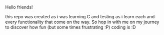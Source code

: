 Hello friends!

this repo was created as i was learning C and testing as i learn each and every functionality that come on the way.
So hop in with me on my journey to discover how fun (but some times frustrating :P) coding is :D
